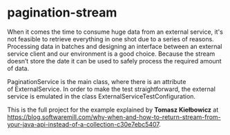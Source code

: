 # pagination-stream

When it comes the time to consume huge data from an external service, it's not feasible to retrieve everything in one shot due to a series of reasons. Processing data in batches and designing an interface between an external service client and our environment is a good choice. 
Because the stream doesn’t store the date it can be used to safely process the required amount of data.

PaginationService is the main class, where there is an attribute of ExternalService. In order to make the test straightforward, the external service is emulated in the class ExternalServiceTestConfiguration.

This is the full project for the example explained by **Tomasz Kiełbowicz** at https://blog.softwaremill.com/why-when-and-how-to-return-stream-from-your-java-api-instead-of-a-collection-c30e7ebc5407. 

